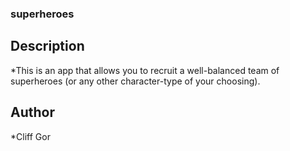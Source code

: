 ### superheroes


## Description
*This is an app that allows you to recruit a well-balanced team of superheroes (or any other character-type of your choosing).

## Author
*Cliff Gor
